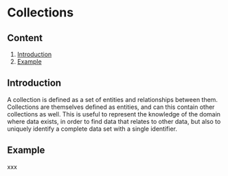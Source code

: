 Collections
===========

Content
-------
  1. [Introduction](#introduction)
  2. [Example](#example)


Introduction
------------

A collection is defined as a set of entities and relationships between them. Collections are themselves defined as entities, and can this contain other collections as well. This is useful to represent the knowledge of the domain where data exists, in order to find data that relates to other data, but also to uniquely identify a complete data set with a single identifier.



Example
-------
xxx
